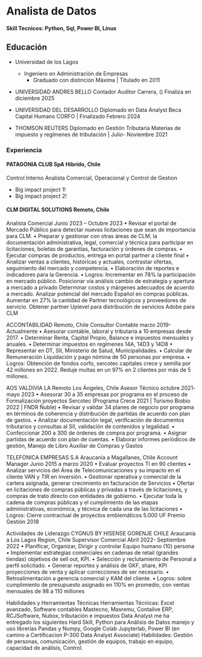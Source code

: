 # Analista de Datos

#### Skill Tecnicos: Python, Sql, Power BI, Linux

## Educación
- Universidad de los Lagos
  - Ingeniero en Administración de Empresas
    - Graduado con distinción Máxima | Titulado en 2011

- UNIVERSIDAD ANDRES BELLO
Contador Auditor Carrera, ()
Finaliza en diciembre 2025									

- UNIVERSIDAD DEL DESARROLLO
Diplomado en Data Analyst
Beca Capital Humano CORFO | Finalizado Febrero 2024

- THOMSON REUTERS Diplomado en Gestión Tributaria 
Materias de impuesto y regímenes de tributación	| Julio-  Noviembre 2021
	      
### Experiencia

#### PATAGONIA CLUB SpA  Hibrido, Chile
Control Interno
Analista Comercial, Operacional y Control de Gestion
- Big impact project 1!
- Big impact project 2!
  
#### CLM DIGITAL SOLUTIONS							           	            Remoto, Chile
Analista Comercial		 						      Junio 2023 – Octubre 2023
•	Revisar el portal de Mercado Público para detectar nuevas licitaciones que sean de importancia para CLM.
•	Preparar y gestionar con otras áreas de CLM, la documentación administrativa, legal, comercial y técnica para participar en licitaciones, boletas de garantías, facturación y órdenes de compras.
•	Ejecutar compras de productos, entrega en portal partner a cliente final
•	Analizar ventas a clientes, históricas y actuales, contrastar ofertas, seguimiento del mercado y competencia.
•	Elaboración de reportes e indicadores para la Gerencia.
•	Logros: Incrementar en 78% la participación en mercado público.
 Posicionar vía análisis cambio de estrategia y apertura a mercado a privado
 Determinar costos y márgenes adecuados de acuerdo a mercado.
 Analizar potencial del mercado Español en compras públicas.
 Aumentar en 27% la cantidad de Partner tecnológicos y proveedores de servicio.
 Obtener partner Uplevel para distribución de servicios Adobe para CLM

ACCONTABILIDAD							           	            		Remoto, Chile
Consultor Contable			 				                     marzo 2019- Actualmente
•	Asesorar contable, laboral y tributaria a 10 empresas desde 2017.
•	Determinar Renta, Capital Propio, Balance e impuestos mensuales y anuales.
•	Determinar  impuestos en  regímenes 14A, 14D3 y 14D8
•	Representar en DT, SII, Ministerio de Salud, Municipalidades.
•	Calcular de Remuneración Liquidación y pago nómina de 50 personas por empresa.
•	Logros: Obtención de fondos corfo, sercotec capitales crece y semilla por 42 millones en 2022.
  Reduje  multas en un 97% en 2 clientes por más de 5 millones.



AOS VALDIVIA LA							           	    Remoto  Los Ángeles, Chile
Asesor Técnico			 				                                 octubre 2021- mayo 2023
•	Asesorar 30 a 35 empresas por programa en el proceso de Formalización proyectos Sercotec (Programa Crece 2021 | Turismo Biobio 2022 | FNDR Ñuble)
•	Revisar y validar 34 planes de negocio por programa en términos de coherencia y distribución de partidas de acuerdo con plan de gastos.
•	Analizar documentación legal, verificación de documentos tributarios y consultas al SII, validación de contenidos y legalidad.
•	Confeccionar 200 a 300 de órdenes de compra por programa.
•	Asignar partidas de acuerdo con plan de cuentas.
•	Elaborar informes periódicos de gestión, Manejo de Libro Auxiliar de Compras y Gastos


TELEFONICA EMPRESAS S.A				                          Araucanía a Magallanes, Chile
Account Manager 		 				                                   Junio 2015 a marzo 2020
•	Evaluar proyectos TI en 90 clientes
•	Analizar servicios del Área de Telecomunicaciones y su impacto en el cliente VAN y TIR en inversión.
•	Gestionar operativa y comercial de la cartera asignada, generar crecimiento en facturación de Servicios
•	Ofertar en licitaciones de compras públicas y privadas a través de licitaciones, y compras de trato directo con entidades de gobierno.
•	Ejecutar toda la cadena de compras públicas y el cumplimiento de las etapas administrativas, económica, y técnica de cada una de las licitaciones
•	Logros: Cierre contractual de proyectos emblemáticos 5.000 UF
  Premio Gestión 2018


Actividades de Liderazgo
CYGNUS BY HISENSE GORENJE CHILE				Araucanía a Los Lagos  Region, Chile
Supervisor Comercial 		 				                           Abril 2022- Septiembre 2022
•	Planificar, Organizar, Dirigir y controlar Equipo humano (10) persona
•	Implementar estrategias comerciales en cadenas de retail (grandes tiendas) objetivos de sell out, KPI.
•	Selección y reclutamiento de Personal a perfil solicitado.
•	Generar reportes y análisis de GKF, share, KPI proyecciones de venta y aplicar correcciones de ser necesario.
•	Retroalimentación a gerencia comercial y KAM del cliente.
•	Logros: sobre cumplimiento de presupuesto asignado en 110% en promedio, con ventas mensuales de 98 a 110 millones




Habilidades y Herramientas Técnicas 
Herramientas Técnicas:  Excel avanzado, Software contables Mastecno, Masremu, Contalive ERP, RCJSoftware, Nubox, tributación e impuestos
Data Analyst me ha entregado los siguientes Hard Skill, Python para Análisis de Datos manejo y uso librerías Pandas y Numpy, Google Colab Jupyterlab, Power BI (en camino a Certificacion P-300 Data Analyst Associate)
Habilidades: Gestión de personas, comunicación, gestión de equipos, trabajo en equipo, capacidad de análisis, Control.



